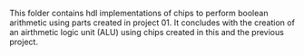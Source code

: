 This folder contains hdl implementations of chips to perform boolean arithmetic using parts created in project 01. It concludes with the creation of an airthmetic logic unit (ALU) using chips created in this and the previous project.

